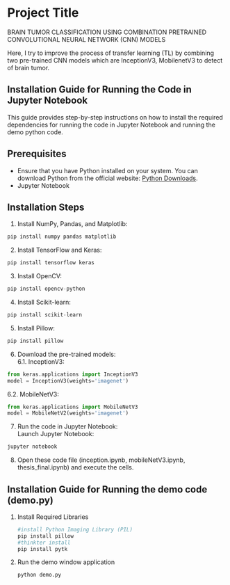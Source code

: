# Project Title
BRAIN TUMOR CLASSIFICATION USING COMBINATION PRETRAINED CONVOLUTIONAL NEURAL NETWORK (CNN) MODELS

Here, I try to improve the process of transfer learning (TL) by combining two pre-trained CNN models which are InceptionV3, MobilenetV3 to detect of brain tumor.

## Installation Guide for Running the Code in Jupyter Notebook

This guide provides step-by-step instructions on how to install the required dependencies for running the code in Jupyter Notebook and running the demo python code. 

## Prerequisites
- Ensure that you have Python installed on your system. You can download Python from the official website: [Python Downloads](https://www.python.org/downloads/).
- Jupyter Notebook

## Installation Steps

1. Install NumPy, Pandas, and Matplotlib:

```python
pip install numpy pandas matplotlib
```
2. Install TensorFlow and Keras:
```python
pip install tensorflow keras
```
3. Install OpenCV:
```python
pip install opencv-python
```
4. Install Scikit-learn:
```python
pip install scikit-learn
```
5. Install Pillow:
```python
pip install pillow
```
6. Download the pre-trained models:  
6.1. InceptionV3:
```python
from keras.applications import InceptionV3
model = InceptionV3(weights='imagenet')
```
6.2. MobileNetV3:
```python
from keras.applications import MobileNetV3
model = MobileNetV2(weights='imagenet')
```
7. Run the code in Jupyter Notebook:  
Launch Jupyter Notebook:
```bash
jupyter notebook
```
8. Open these code file (inception.ipynb, mobileNetV3.ipynb, thesis_final.ipynb) and execute the cells. 

## Installation Guide for Running the demo code (demo.py)
1. Install Required Libraries 
   ```bash
   #install Python Imaging Library (PIL)
   pip install pillow
   #thinkter install
   pip install pytk
   ```
2. Run the demo window application
   ```bash
   python demo.py
   ```
